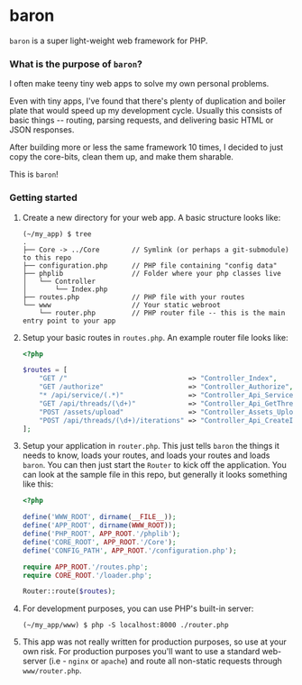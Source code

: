 # baron

`baron` is a super light-weight web framework for PHP.

### What is the purpose of `baron`? 

I often make teeny tiny web apps to solve my own personal problems.

Even with tiny apps, I've found that there's plenty of duplication and 
boiler plate that would speed up my development cycle.  Usually this
consists of basic things -- routing, parsing requests, and 
delivering basic HTML or JSON responses.

After building more or less the same framework 10 times, I decided
to just copy the core-bits, clean them up, and make them sharable.

This is `baron`!

### Getting started

1. Create a new directory for your web app.  A basic structure looks like:

    ```
    (~/my_app) $ tree
    .
    ├── Core -> ../Core        // Symlink (or perhaps a git-submodule) to this repo
    ├── configuration.php      // PHP file containing "config data"
    ├── phplib                 // Folder where your php classes live
    │   └── Controller
    │       └── Index.php
    ├── routes.php             // PHP file with your routes
    └── www                    // Your static webroot
        └── router.php         // PHP router file -- this is the main entry point to your app
    ```

2.  Setup your basic routes in `routes.php`.   An example router file looks like:

    ```php
    <?php

    $routes = [
        "GET /"                              => "Controller_Index",
        "GET /authorize"                     => "Controller_Authorize",
        "* /api/service/(.*)"                => "Controller_Api_Service",
        "GET /api/threads/(\d+)"             => "Controller_Api_GetThread",
        "POST /assets/upload"                => "Controller_Assets_Upload",
        "POST /api/threads/(\d+)/iterations" => "Controller_Api_CreateIteration",
    ];
    ```

3. Setup your application in `router.php`. This just tells `baron` the things
it needs to know, loads your routes, and loads your routes and loads `baron`.
You can then just start the `Router` to kick off the application.  You can look
at the sample file in this repo, but generally it looks something like this:

    ```php
    <?php

    define('WWW_ROOT', dirname(__FILE__));
    define('APP_ROOT', dirname(WWW_ROOT));
    define('PHP_ROOT', APP_ROOT.'/phplib');
    define('CORE_ROOT', APP_ROOT.'/Core');
    define('CONFIG_PATH', APP_ROOT.'/configuration.php');

    require APP_ROOT.'/routes.php';
    require CORE_ROOT.'/loader.php';

    Router::route($routes);
    ```

4.  For development purposes, you can use PHP's built-in server:

    ```
    (~/my_app/www) $ php -S localhost:8000 ./router.php
    ```

5. This app was not really written for production purposes, so use at your own risk. For production purposes
you'll want to use a standard web-server (i.e - `nginx` or `apache`) and route all non-static requests
through `www/router.php`.

